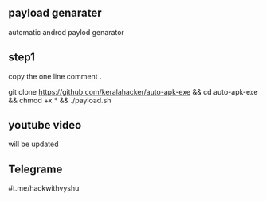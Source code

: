 ## payload genarater
automatic androd paylod genarator 

## step1
copy the one line comment .

git clone https://github.com/keralahacker/auto-apk-exe &&
cd auto-apk-exe &&
chmod +x  * &&
./payload.sh 

## youtube video 
will be updated

## Telegrame 
#t.me/hackwithvyshu
